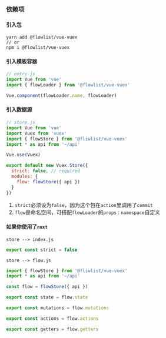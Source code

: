 ### 依赖项

#### 引入包
```shell script
yarn add @flowlist/vue-vuex
// or
npm i @flowlist/vue-vuex
```

#### 引入模板容器
```javascript
// entry.js
import Vue from 'vue'
import { flowLoader } from '@flowlist/vue-vuex'

Vue.component(flowLoader.name, flowLoader)
```

#### 引入数据源
```javascript
// store.js
import Vue from 'vue'
import Vuex from 'vuex'
import { flowStore } from '@fliwlist/vue-vuex'
import * as api from '~/api'

Vue.use(Vuex)

export default new Vuex.Store({
  strict: false, // required
  modules: {
    flow: flowStore({ api })
  }
})
```

1. `strict`必须设为`false`，因为这个包在`action`里调用了`commit`
2. `flow`是命名空间，可搭配`flowLoader`的`props：namespace`自定义

#### 如果你使用了`nuxt`
`store --> index.js`
```javascript
export const strict = false
```
`store --> flow.js`
```javascript
import { flowStore } from '@fliwlist/vue-vuex'
import * as api from '~/api'

const flow = flowStore({ api })

export const state = flow.state

export const mutations = flow.mutations

export const actions = flow.actions

export const getters = flow.getters
```
